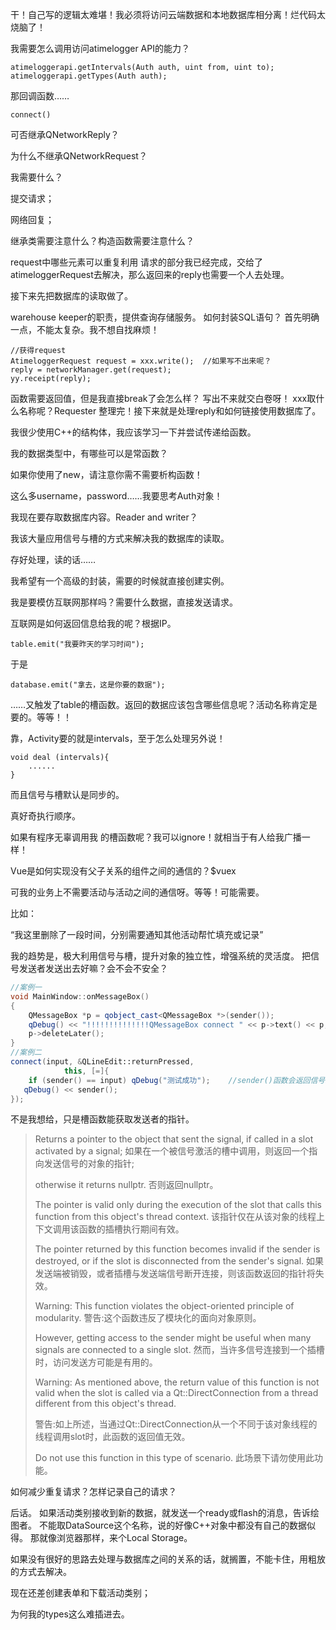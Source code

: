 干！自己写的逻辑太难堪！我必须将访问云端数据和本地数据库相分离！烂代码太烧脑了！

我需要怎么调用访问atimelogger API的能力？

```
atimeloggerapi.getIntervals(Auth auth, uint from, uint to);
atimeloggerapi.getTypes(Auth auth);
```

那回调函数……

```
connect()
```



可否继承QNetworkReply？

为什么不继承QNetworkRequest？

我需要什么？

提交请求；

网络回复；

继承类需要注意什么？构造函数需要注意什么？

request中哪些元素可以重复利用
请求的部分我已经完成，交给了atimeloggerRequest去解决，那么返回来的reply也需要一个人去处理。

接下来先把数据库的读取做了。

 warehouse keeper的职责，提供查询存储服务。
 如何封装SQL语句？
 首先明确一点，不能太复杂。我不想自找麻烦！

```
//获得request
AtimeloggerRequest request = xxx.write();  //如果写不出来呢？
reply = networkManager.get(request);
yy.receipt(reply);
```

函数需要返回值，但是我直接break了会怎么样？
写出不来就交白卷呀！
xxx取什么名称呢？Requester
整理完！接下来就是处理reply和如何链接使用数据库了。



我很少使用C++的结构体，我应该学习一下并尝试传递给函数。

我的数据类型中，有哪些可以是常函数？

如果你使用了new，请注意你需不需要析构函数！

这么多username，password……我要思考Auth对象！

我现在要存取数据库内容。Reader and writer？

我该大量应用信号与槽的方式来解决我的数据库的读取。

存好处理，读的话……

我希望有一个高级的封装，需要的时候就直接创建实例。

我是要模仿互联网那样吗？需要什么数据，直接发送请求。

互联网是如何返回信息给我的呢？根据IP。

```
table.emit("我要昨天的学习时间");
```

于是

```
database.emit("拿去，这是你要的数据");
```

……又触发了table的槽函数。返回的数据应该包含哪些信息呢？活动名称肯定是要的。等等！！

靠，Activity要的就是intervals，至于怎么处理另外说！

```
void deal (intervals){
	......
}
```

而且信号与槽默认是同步的。

真好奇执行顺序。

如果有程序无辜调用我 的槽函数呢？我可以ignore！就相当于有人给我广播一样！

Vue是如何实现没有父子关系的组件之间的通信的？$vuex

可我的业务上不需要活动与活动之间的通信呀。等等！可能需要。

比如：

“我这里删除了一段时间，分别需要通知其他活动帮忙填充或记录”

我的趋势是，极大利用信号与槽，提升对象的独立性，增强系统的灵活度。
把信号发送者发送出去好嘛？会不会不安全？

```C++
//案例一
void MainWindow::onMessageBox()
{
	QMessageBox *p = qobject_cast<QMessageBox *>(sender());
	qDebug() << "!!!!!!!!!!!!!!QMessageBox connect " << p->text() << p;
	p->deleteLater();
}
//案例二
connect(input, &QLineEdit::returnPressed,
            this, [=]{
    if (sender() == input) qDebug("测试成功");    //sender()函数会返回信号发送者的指针
   qDebug() << sender();
});
```

不是我想给，只是槽函数能获取发送者的指针。

> Returns a pointer to the object that sent the signal, if called in a slot activated by a signal;  如果在一个被信号激活的槽中调用，则返回一个指向发送信号的对象的指针;
>
> otherwise it returns nullptr.  否则返回nullptr。
>
> The pointer is valid only during the execution of the slot that calls this function from this object's thread context. 该指针仅在从该对象的线程上下文调用该函数的插槽执行期间有效。
>
> The pointer returned by this function becomes invalid if the sender is destroyed, or if the slot is disconnected from the sender's signal. 如果发送端被销毁，或者插槽与发送端信号断开连接，则该函数返回的指针将失效。
>
> Warning: This function violates the object-oriented principle of modularity.  警告:这个函数违反了模块化的面向对象原则。
>
> However, getting access to the sender might be useful when many signals are connected to a single slot. 然而，当许多信号连接到一个插槽时，访问发送方可能是有用的。
>
> Warning: As mentioned above, the return value of this function is not valid when the slot is called via a Qt::DirectConnection from a thread different from this object's thread.  
>
> 警告:如上所述，当通过Qt::DirectConnection从一个不同于该对象线程的线程调用slot时，此函数的返回值无效。
>
> Do not use this function in this type of scenario. 此场景下请勿使用此功能。

如何减少重复请求？怎样记录自己的请求？

后话。
如果活动类别接收到新的数据，就发送一个ready或flash的消息，告诉绘图者。
不能取DataSource这个名称，说的好像C++对象中都没有自己的数据似得。
那就像浏览器那样，来个Local Storage。

如果没有很好的思路去处理与数据库之间的关系的话，就搁置，不能卡住，用粗放的方式去解决。

现在还差创建表单和下载活动类别；

为何我的types这么难插进去。